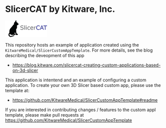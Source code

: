 SlicerCAT by Kitware, Inc.
================================

![SlicerCAT by Kitware, Inc.](Applications/SlicerCATApp/Resources/Images/LogoFull.png?raw=true)



This repository hosts an example of application created using the `KitwareMedical/SlicerCustomAppTemplate`. For more details, see the blog describing the deveopment of this app
* https://blog.kitware.com/slicercat-creating-custom-applications-based-on-3d-slicer

This application is intentend and an example of configuring a custom application. To create your own 3D Slicer based custom app, please use the template at:

* https://github.com/KitwareMedical/SlicerCustomAppTemplate#readme

If you are interested in contributing changes / features to the custom appl template, please make pull requests at https://github.com/KitwareMedical/SlicerCustomAppTemplate


